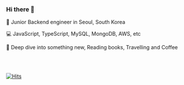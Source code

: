 ### Hi there 👋


📍 Junior Backend engineer in Seoul, South Korea <br> 


💻  JavaScript, TypeScript, MySQL, MongoDB, AWS, etc <br>


💓  Deep dive into something new, Reading books, Travelling and Coffee 

<br />
<br />

[![Hits](https://hits.seeyoufarm.com/api/count/incr/badge.svg?url=https%3A%2F%2Fgithub.com%2FSunmin0520%2Fhit-counter&count_bg=%2379C83D&title_bg=%23555555&icon=&icon_color=%23E7E7E7&title=hits&edge_flat=false)](https://hits.seeyoufarm.com)





